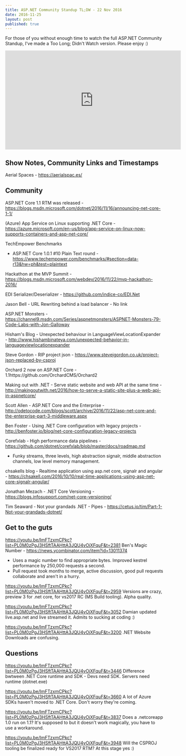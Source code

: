 ```yaml
---
title: ASP.NET Community Standup TL;DW - 22 Nov 2016
date: 2016-11-25
layout: post
published: true
---
```


For those of you without enough time to watch the full ASP.NET Community Standup, I've made a Too Long; Didn't Watch version. Please enjoy :)

<iframe width="560" height="315" src="https://www.youtube.com/embed/Ez7qV8E6rGs" frameborder="0" allowfullscreen></iframe>

## Show Notes, Community Links and Timestamps

Aerial Spaces - https://aerialspac.es/

## Community

ASP.NET Core 1.1 RTM was released - https://blogs.msdn.microsoft.com/dotnet/2016/11/16/announcing-net-core-1-1/

(Azure) App Service on Linux supporting .NET Core - https://azure.microsoft.com/en-us/blog/app-service-on-linux-now-supports-containers-and-asp-net-core/

TechEmpower Benchmarks
 - ASP.NET Core 1.0.1 #10 Plain Text round - https://www.techempower.com/benchmarks/#section=data-r13&hw=ph&test=plaintext

Hackathon at the MVP Summit - https://blogs.msdn.microsoft.com/webdev/2016/11/22/mvp-hackathon-2016/

EDI Serializer/Deserializer - https://github.com/indice-co/EDI.Net

Jason Bell - URL Rewriting behind a load balancer - No link

ASP.NET Monsters - https://channel9.msdn.com/Series/aspnetmonsters/ASPNET-Monsters-79-Code-Labs-with-Jon-Galloway

Hisham's Blog - Unexpected behaviour in LanguageViewLocationExpander - http://www.hishambinateya.com/unexpected-behavior-in-languageviewlocationexpander

Steve Gordon - RIP project json - https://www.stevejgordon.co.uk/project-json-replaced-by-csproj

Orchard 2 now on ASP.NET Core - 1.1https://github.com/OrchardCMS/Orchard2

Making out with .NET - Serve static website and web API at the same time - http://makingoutwith.net/2016/how-to-serve-a-static-site-plus-a-web-api-in-aspnetcore/

Scott Allen - ASP.NET Core and the Enterprise - http://odetocode.com/blogs/scott/archive/2016/11/22/asp-net-core-and-the-enterprise-part-3-middleware.aspx

Ben Foster - Using .NET Core configuration with legacy projects - http://benfoster.io/blog/net-core-configuration-legacy-projects

Corefxlab - High performance data pipelines - https://github.com/dotnet/corefxlab/blob/master/docs/roadmap.md
 - Funky streams, three levels, high abstraction signalr, middle abstraction channels, low level memory management.

chsakells blog - Realtime application using asp.net core, signalr and angular - https://chsakell.com/2016/10/10/real-time-applications-using-asp-net-core-signalr-angular/

Jonathan Mezach - .NET Core Versioning - https://blogs.infosupport.com/net-core-versioning/

Tim Seaward - Not your grandads .NET - Pipes - https://cetus.io/tim/Part-1-Not-your-grandads-dotnet/

## Get to the guts

https://youtu.be/ImFTzxmCPkc?list=PL0M0zPgJ3HSftTAAHttA3JQU4vOjXFquF&t=2381
Ben's Magic Number - https://news.ycombinator.com/item?id=13011374
 - Uses a magic number to find appropriate bytes. Improved kestrel performance by 250,000 requests a second.
 - Pull request took months to merge, active discussion, good pull requests collaborate and aren't in a hurry.

https://youtu.be/ImFTzxmCPkc?list=PL0M0zPgJ3HSftTAAHttA3JQU4vOjXFquF&t=2959
Versions are crazy, preview 3 for .net core, for vs2017 RC (MS Build tooling). Alpha quality.

https://youtu.be/ImFTzxmCPkc?list=PL0M0zPgJ3HSftTAAHttA3JQU4vOjXFquF&t=3052
Damian updated live.asp.net and live streamed it. Admits to sucking at coding :)

https://youtu.be/ImFTzxmCPkc?list=PL0M0zPgJ3HSftTAAHttA3JQU4vOjXFquF&t=3200
.NET Website Downloads are confusing.

## Questions

https://youtu.be/ImFTzxmCPkc?list=PL0M0zPgJ3HSftTAAHttA3JQU4vOjXFquF&t=3446
Difference bwtween .NET Core runtime and SDK - Devs need SDK. Servers need runtime (dotnet.exe)

https://youtu.be/ImFTzxmCPkc?list=PL0M0zPgJ3HSftTAAHttA3JQU4vOjXFquF&t=3660
A lot of Azure SDKs haven't moved to .NET Core. Don't worry they're coming.

https://youtu.be/ImFTzxmCPkc?list=PL0M0zPgJ3HSftTAAHttA3JQU4vOjXFquF&t=3837
Does a .netcoreapp 1.0 run on 1.1? It's supposed to but it doesn't work magically, you have to use a workaround.

https://youtu.be/ImFTzxmCPkc?list=PL0M0zPgJ3HSftTAAHttA3JQU4vOjXFquF&t=3948
Will the CSPROJ tooling be finalized ready for VS2017 RTM? At this stage yes :)